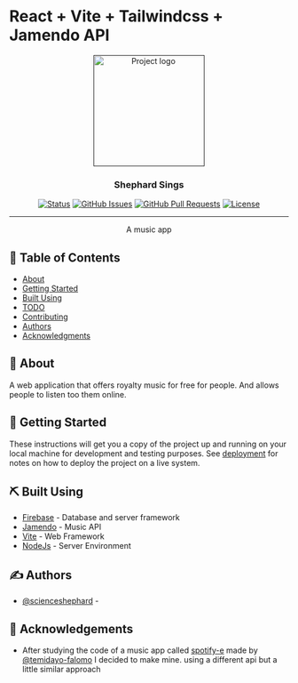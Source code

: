 # React + Vite + Tailwindcss + Jamendo API

<p align="center">
  <a href="" rel="noopener">
 <img width=200px height=200px src="https://music-app-bay-psi.vercel.app/music_icon.svg" alt="Project logo"></a>
</p>

<h3 align="center"> Shephard Sings</h3>

<div align="center">

[![Status](https://img.shields.io/badge/status-active-success.svg)]()
[![GitHub Issues](https://img.shields.io/github/issues/kylelobo/The-Documentation-Compendium.svg)](https://github.com/kylelobo/The-Documentation-Compendium/issues)
[![GitHub Pull Requests](https://img.shields.io/github/issues-pr/kylelobo/The-Documentation-Compendium.svg)](https://github.com/kylelobo/The-Documentation-Compendium/pulls)
[![License](https://img.shields.io/badge/license-MIT-blue.svg)](/LICENSE)

</div>

---

<p align="center"> A music app
    <br> 
</p>

## 📝 Table of Contents

- [About](#about)
- [Getting Started](#getting_started)
- [Built Using](#built_using)
- [TODO](../TODO.md)
- [Contributing](../CONTRIBUTING.md)
- [Authors](#author)
- [Acknowledgments](#acknowledgement)

## 🧐 About <a name = "about"></a>

A web application that offers royalty music for free for people. And allows people to listen too them online.

## 🏁 Getting Started <a name = "getting_started"></a>

These instructions will get you a copy of the project up and running on your local machine for development and testing purposes. See [deployment](#deployment) for notes on how to deploy the project on a live system.



## ⛏️ Built Using <a name = "built_using"></a>

- [Firebase](https://firebase.studio/) - Database and server framework
- [Jamendo](https://developer.jamendo.com/) - Music API 
- [Vite](https://vite.dev/) - Web Framework
- [NodeJs](https://nodejs.org/en/) - Server Environment

## ✍️ Authors <a name = "author"></a>

- [@scienceshephard](https://github.com/scienceshephard) -

## 🎉 Acknowledgements <a name = "acknowledgement"></a>

- After studying the code of a music app called [spotify-e](https://spotify-e.netlify.app/) made by [@temidayo-falomo](https://github.com/temidayo-falomo) I decided to make mine. using a different api but a little similar approach
